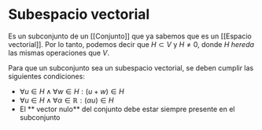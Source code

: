 # Subespacio vectorial

Es un subconjunto de un [[Conjunto]] que ya sabemos que es un [[Espacio vectorial]]. Por lo tanto, podemos decir que $H \subset V$ y $H \neq 0$, donde $H$ *hereda* las mismas operaciones que $V$.

Para que un subconjunto sea un subespacio vectorial, se deben cumplir las siguientes condiciones:

- $\forall u \in H \land \forall w \in H : (u+w) \in H$
- $\forall u \in H \land \forall \alpha \in \mathbb{R} : (\alpha u) \in H$
- El ** vector nulo** del conjunto debe estar siempre presente en el subconjunto
